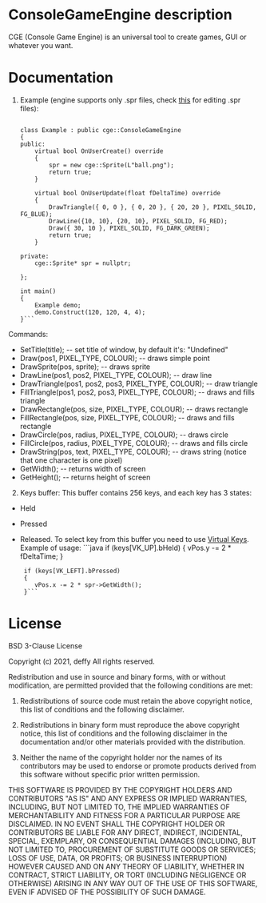 # ConsoleGameEngine description
CGE (Console Game Engine) is an universal tool to create games, GUI or whatever you want.

# Documentation
1. Example (engine supports only .spr files, check [this](https://github.com/defini7/lab/tree/main/Sprite_Editor) for editing .spr files):
	```#include "ConsoleGameEngine.h"

	class Example : public cge::ConsoleGameEngine
	{
	public:
		virtual bool OnUserCreate() override
		{
			spr = new cge::Sprite(L"ball.png");
			return true;
		}

		virtual bool OnUserUpdate(float fDeltaTime) override
		{
			DrawTriangle({ 0, 0 }, { 0, 20 }, { 20, 20 }, PIXEL_SOLID, FG_BLUE);
			DrawLine({10, 10}, {20, 10}, PIXEL_SOLID, FG_RED);
			Draw({ 30, 10 }, PIXEL_SOLID, FG_DARK_GREEN);
			return true;
		}

	private:
		cge::Sprite* spr = nullptr;

	};

	int main()
	{
		Example demo;
		demo.Construct(120, 120, 4, 4);
	}```
Commands:
- SetTitle(title); -- set title of window, by default it's: "Undefined"
- Draw(pos1, PIXEL_TYPE, COLOUR); -- draws simple point
- DrawSprite(pos, sprite); -- draws sprite
- DrawLine(pos1, pos2, PIXEL_TYPE, COLOUR); -- draw line
- DrawTriangle(pos1, pos2, pos3, PIXEL_TYPE, COLOUR); -- draw triangle
- FillTriangle(pos1, pos2, pos3, PIXEL_TYPE, COLOUR); -- draws and fills triangle
- DrawRectangle(pos, size, PIXEL_TYPE, COLOUR); -- draws rectangle
- FillRectangle(pos, size, PIXEL_TYPE, COLOUR); -- draws and fills rectangle
- DrawCircle(pos, radius, PIXEL_TYPE, COLOUR); -- draws circle
- FillCircle(pos, radius, PIXEL_TYPE, COLOUR); -- draws and fills circle
- DrawString(pos, text, PIXEL_TYPE, COLOUR); -- draws string (notice that one character is one pixel)
- GetWidth(); -- returns width of screen
- GetHeight(); -- returns height of screen

2. Keys buffer:
This buffer contains 256 keys, and each key has 3 states:
- Held
- Pressed
- Released.
To select key from this buffer you need to use [Virtual Keys](https://docs.microsoft.com/en-us/windows/win32/inputdev/virtual-key-codes).
Example of usage:
	   ```java if (keys[VK_UP].bHeld)
	   {
	      vPos.y -= 2 * fDeltaTime;
	   }
	   
	   if (keys[VK_LEFT].bPressed)
	   {
	      vPos.x -= 2 * spr->GetWidth();
	   }```
# License
BSD 3-Clause License

Copyright (c) 2021, deffy
All rights reserved.

Redistribution and use in source and binary forms, with or without
modification, are permitted provided that the following conditions are met:

1. Redistributions of source code must retain the above copyright notice, this
   list of conditions and the following disclaimer.

2. Redistributions in binary form must reproduce the above copyright notice,
   this list of conditions and the following disclaimer in the documentation
   and/or other materials provided with the distribution.

3. Neither the name of the copyright holder nor the names of its
   contributors may be used to endorse or promote products derived from
   this software without specific prior written permission.

THIS SOFTWARE IS PROVIDED BY THE COPYRIGHT HOLDERS AND CONTRIBUTORS "AS IS"
AND ANY EXPRESS OR IMPLIED WARRANTIES, INCLUDING, BUT NOT LIMITED TO, THE
IMPLIED WARRANTIES OF MERCHANTABILITY AND FITNESS FOR A PARTICULAR PURPOSE ARE
DISCLAIMED. IN NO EVENT SHALL THE COPYRIGHT HOLDER OR CONTRIBUTORS BE LIABLE
FOR ANY DIRECT, INDIRECT, INCIDENTAL, SPECIAL, EXEMPLARY, OR CONSEQUENTIAL
DAMAGES (INCLUDING, BUT NOT LIMITED TO, PROCUREMENT OF SUBSTITUTE GOODS OR
SERVICES; LOSS OF USE, DATA, OR PROFITS; OR BUSINESS INTERRUPTION) HOWEVER
CAUSED AND ON ANY THEORY OF LIABILITY, WHETHER IN CONTRACT, STRICT LIABILITY,
OR TORT (INCLUDING NEGLIGENCE OR OTHERWISE) ARISING IN ANY WAY OUT OF THE USE
OF THIS SOFTWARE, EVEN IF ADVISED OF THE POSSIBILITY OF SUCH DAMAGE.
